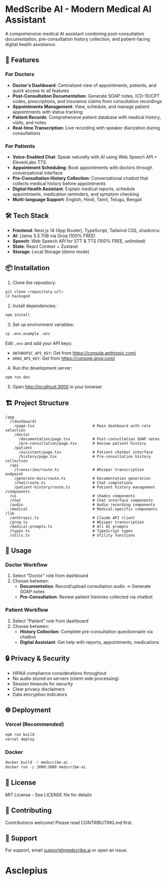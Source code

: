 # MedScribe AI - Modern Medical AI Assistant

A comprehensive medical AI assistant combining post-consultation documentation, pre-consultation history collection, and patient-facing digital health assistance.

## 🚀 Features

### For Doctors
- **Doctor's Dashboard**: Centralized view of appointments, patients, and quick access to all features
- **Post-Consultation Documentation**: Generate SOAP notes, ICD-10/CPT codes, prescriptions, and insurance claims from consultation recordings
- **Appointments Management**: View, schedule, and manage patient appointments with status tracking
- **Patient Records**: Comprehensive patient database with medical history, visits, and notes
- **Real-time Transcription**: Live recording with speaker diarization during consultations

### For Patients
- **Voice-Enabled Chat**: Speak naturally with AI using Web Speech API + ElevenLabs TTS
- **Appointment Scheduling**: Book appointments with doctors through conversational interface
- **Pre-Consultation History Collection**: Conversational chatbot that collects medical history before appointments
- **Digital Health Assistant**: Explain medical reports, schedule appointments, medication reminders, and symptom checking
- **Multi-language Support**: English, Hindi, Tamil, Telugu, Bengali

## 🛠️ Tech Stack

- **Frontend**: Next.js 14 (App Router), TypeScript, Tailwind CSS, shadcn/ui
- **AI**: Llama 3.3 70B via Groq (100% FREE)
- **Speech**: Web Speech API for STT & TTS (100% FREE, unlimited)
- **State**: React Context + Zustand
- **Storage**: Local Storage (demo mode)

## 📦 Installation

1. Clone the repository:
```bash
git clone <repository-url>
cd hackxgod
```

2. Install dependencies:
```bash
npm install
```

3. Set up environment variables:
```bash
cp .env.example .env
```

Edit `.env` and add your API keys:
- `ANTHROPIC_API_KEY`: Get from https://console.anthropic.com/
- `GROQ_API_KEY`: Get from https://console.groq.com/

4. Run the development server:
```bash
npm run dev
```

5. Open [http://localhost:3000](http://localhost:3000) in your browser

## 🏗️ Project Structure

```
/app
  /(dashboard)
    /page.tsx                          # Main dashboard with role selection
    /doctor
      /documentation/page.tsx          # Post-consultation SOAP notes
      /pre-consultation/page.tsx       # Review patient history
    /patient
      /assistant/page.tsx              # Patient chatbot interface
      /history/page.tsx                # Pre-consultation history collection
  /api
    /transcribe/route.ts               # Whisper transcription endpoint
    /generate-docs/route.ts            # Documentation generation
    /chat/route.ts                     # Chat completions
    /patient-history/route.ts          # Patient history management
/components
  /ui                                  # shadcn components
  /chat                                # Chat interface components
  /audio                               # Audio recording components
  /medical                             # Medical-specific components
/lib
  /anthropic.ts                        # Claude API client
  /groq.ts                             # Whisper transcription
  /medical-prompts.ts                  # All AI prompts
  /types.ts                            # TypeScript types
  /utils.ts                            # Utility functions
```

## 🎯 Usage

### Doctor Workflow
1. Select "Doctor" role from dashboard
2. Choose between:
   - **Documentation**: Record/upload consultation audio → Generate SOAP notes
   - **Pre-Consultation**: Review patient histories collected via chatbot

### Patient Workflow
1. Select "Patient" role from dashboard
2. Choose between:
   - **History Collection**: Complete pre-consultation questionnaire via chatbot
   - **Digital Assistant**: Get help with reports, appointments, medications

## 🔒 Privacy & Security

- HIPAA compliance considerations throughout
- No audio stored on servers (client-side processing)
- Session timeouts for security
- Clear privacy disclaimers
- Data encryption indicators

## 🌐 Deployment

### Vercel (Recommended)
```bash
npm run build
vercel deploy
```

### Docker
```bash
docker build -t medscribe-ai .
docker run -p 3000:3000 medscribe-ai
```

## 📝 License

MIT License - See LICENSE file for details

## 🤝 Contributing

Contributions welcome! Please read CONTRIBUTING.md first.

## 📧 Support

For support, email support@medscribe.ai or open an issue.
# Asclepius
